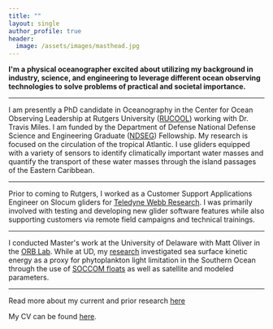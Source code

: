```yaml
---
title: ""
layout: single
author_profile: true
header:
  image: /assets/images/masthead.jpg
---
```


**I'm a physical oceanographer excited about utilizing my background in industry, science, and engineering to leverage different ocean observing technologies to solve problems of practical and societal importance.**

---
I am presently a PhD candidate in Oceanography in the Center for Ocean Observing Leadership at Rutgers University ([RUCOOL](https://rucool.marine.rutgers.edu/)) working with Dr. Travis Miles. I am funded by the Department of Defense National Defense Science and Engineering Graduate ([NDSEG](https://ndseg.org/)) Fellowship. My research is focused on the circulation of the tropical Atlantic. I use gliders equipped with a variety of sensors to identify climatically important water masses and quantify the transport of these water masses through the island passages of the Eastern Caribbean.

---
Prior to coming to Rutgers, I worked as a Customer Support Applications Engineer on Slocum gliders for [Teledyne Webb Research](http://www.teledynemarine.com/webb-research/). I was primarily involved with testing and developing new glider software features while also supporting customers via remote field campaigns and technical trainings.

---
I conducted Master's work at the University of Delaware with Matt Oliver in the [ORB Lab](https://sites.udel.edu/ceoe-moliver/). While at UD, my [research](https://agupubs.onlinelibrary.wiley.com/doi/abs/10.1029/2019JC015646) investigated sea surface kinetic energy as a proxy for phytoplankton light limitation in the Southern Ocean through the use of [SOCCOM floats](https://soccom.princeton.edu/) as well as satellite and modeled parameters.


---
Read more about my current and prior research [here](https://joegradone.com/research/)

My CV can be found [here](https://joegradone.com/assets/JGradone_CV.pdf).
 
